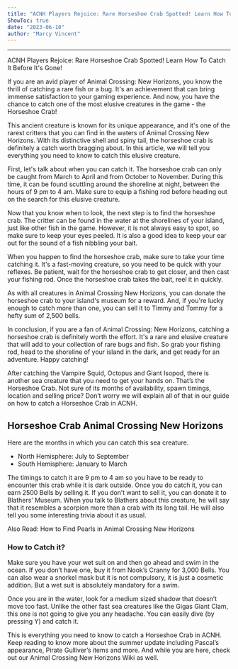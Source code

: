 ```yaml
---
title: "ACNH Players Rejoice: Rare Horseshoe Crab Spotted! Learn How To Catch It Before It's Gone!"
ShowToc: true 
date: "2023-06-10"
author: "Marcy Vincent"
---
```

*****
ACNH Players Rejoice: Rare Horseshoe Crab Spotted! Learn How To Catch It Before It's Gone!

If you are an avid player of Animal Crossing: New Horizons, you know the thrill of catching a rare fish or a bug. It's an achievement that can bring immense satisfaction to your gaming experience. And now, you have the chance to catch one of the most elusive creatures in the game - the Horseshoe Crab! 

This ancient creature is known for its unique appearance, and it's one of the rarest critters that you can find in the waters of Animal Crossing New Horizons. With its distinctive shell and spiny tail, the horseshoe crab is definitely a catch worth bragging about. In this article, we will tell you everything you need to know to catch this elusive creature.

First, let's talk about when you can catch it. The horseshoe crab can only be caught from March to April and from October to November. During this time, it can be found scuttling around the shoreline at night, between the hours of 9 pm to 4 am. Make sure to equip a fishing rod before heading out on the search for this elusive creature.

Now that you know when to look, the next step is to find the horseshoe crab. The critter can be found in the water at the shorelines of your island, just like other fish in the game. However, it is not always easy to spot, so make sure to keep your eyes peeled. It is also a good idea to keep your ear out for the sound of a fish nibbling your bait.

When you happen to find the horseshoe crab, make sure to take your time catching it. It's a fast-moving creature, so you need to be quick with your reflexes. Be patient, wait for the horseshoe crab to get closer, and then cast your fishing rod. Once the horseshoe crab takes the bait, reel it in quickly. 

As with all creatures in Animal Crossing New Horizons, you can donate the horseshoe crab to your island's museum for a reward. And, if you're lucky enough to catch more than one, you can sell it to Timmy and Tommy for a hefty sum of 2,500 bells.

In conclusion, if you are a fan of Animal Crossing: New Horizons, catching a horseshoe crab is definitely worth the effort. It's a rare and elusive creature that will add to your collection of rare bugs and fish. So grab your fishing rod, head to the shoreline of your island in the dark, and get ready for an adventure. Happy catching!


After catching the Vampire Squid, Octopus and Giant Isopod, there is another sea creature that you need to get your hands on. That’s the Horseshoe Crab. Not sure of its months of availability, spawn timings, location and selling price? Don’t worry we will explain all of that in our guide on how to catch a Horseshoe Crab in ACNH.
 
## Horseshoe Crab Animal Crossing New Horizons
 
Here are the months in which you can catch this sea creature.
 
- North Hemisphere: July to September
 - South Hemisphere: January to March

 
The timings to catch it are 9 pm to 4 am so you have to be ready to encounter this crab while it is dark outside. Once you do catch it, you can earn 2500 Bells by selling it. If you don’t want to sell it, you can donate it to Blathers’ Museum. When you talk to Blathers about this creature, he will say that it resembles a scorpion more than a crab with its long tail. He will also tell you some interesting trivia about it as usual.
 
Also Read: How to Find Pearls in Animal Crossing New Horizons
 
### How to Catch it?
 
Make sure you have your wet suit on and then go ahead and swim in the ocean. If you don’t have one, buy it from Nook’s Cranny for 3,000 Bells. You can also wear a snorkel mask but it is not compulsory, it is just a cosmetic addition. But a wet suit is absolutely mandatory for a swim.
 
Once you are in the water, look for a medium sized shadow that doesn’t move too fast. Unlike the other fast sea creatures like the Gigas Giant Clam, this one is not going to give you any headache. You can easily dive (by pressing Y) and catch it.
 
This is everything you need to know to catch a Horseshoe Crab in ACNH. Keep reading to know more about the summer update including Pascal’s appearance, Pirate Gulliver’s items and more. And while you are here, check out our Animal Crossing New Horizons Wiki as well.




